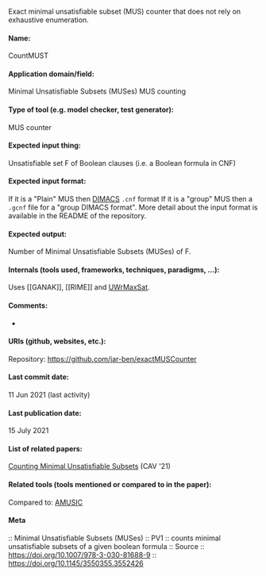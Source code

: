 Exact minimal unsatisfiable subset (MUS) counter that does not rely on exhaustive enumeration.

#### Name:
CountMUST

#### Application domain/field:
Minimal Unsatisfiable Subsets (MUSes)
MUS counting

#### Type of tool (e.g. model checker, test generator):
MUS counter

#### Expected input thing:
Unsatisfiable set F of Boolean clauses (i.e. a Boolean formula in CNF)

#### Expected input format:
If it is a "Plain" MUS then [DIMACS](../Formats/DIMACS.md) `.cnf` format
If it is a "group" MUS then a `.gcnf` file for a "group DIMACS format". 
More detail about the input format is available in the README of the repository.

#### Expected output:
Number of Minimal Unsatisfiable Subsets (MUSes) of F.

#### Internals (tools used, frameworks, techniques, paradigms, ...):
Uses [[GANAK]], [[RIME]] and [UWrMaxSat](Solvers/UWrMaxSat.md).

#### Comments:
-

#### URIs (github, websites, etc.):
Repository: https://github.com/jar-ben/exactMUSCounter

#### Last commit date:
11 Jun 2021 (last activity)

#### Last publication date:
15 July 2021

#### List of related papers:
[Counting Minimal Unsatisfiable Subsets](https://doi.org/10.1007/978-3-030-81688-9_15) (CAV '21)

#### Related tools (tools mentioned or compared to in the paper):
Compared to: [AMUSIC](AMUSIC.md)

#### Meta
:: Minimal Unsatisfiable Subsets (MUSes)
:: PV1 :: counts minimal unsatisfiable subsets of a given boolean formula
:: Source :: https://doi.org/10.1007/978-3-030-81688-9 :: https://doi.org/10.1145/3550355.3552426

